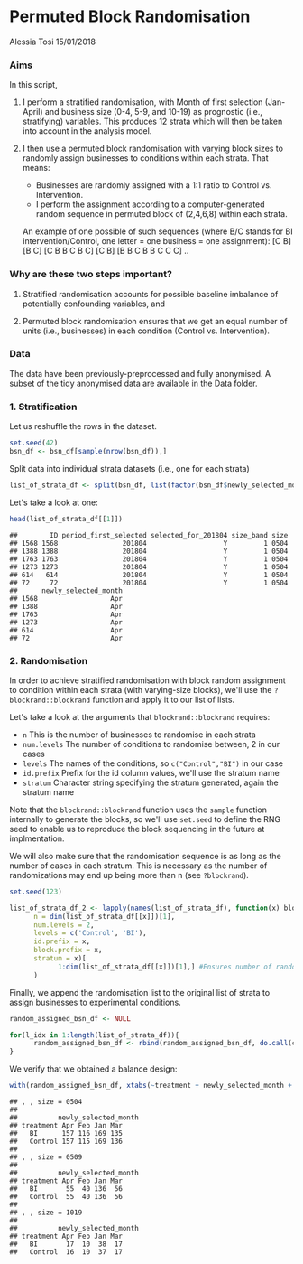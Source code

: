 Permuted Block Randomisation
================
Alessia Tosi
15/01/2018

### Aims

In this script,

1.  I perform a stratified randomisation, with Month of first selection (Jan-April) and business size (0-4, 5-9, and 10-19) as prognostic (i.e., stratifying) variables. This produces 12 strata which will then be taken into account in the analysis model.

2.  I then use a permuted block randomisation with varying block sizes to randomly assign businesses to conditions within each strata. That means:

    -   Businesses are randomly assigned with a 1:1 ratio to Control vs. Intervention.
    -   I perform the assignment according to a computer-generated random sequence in permuted block of (2,4,6,8) within each strata.

    An example of one possible of such sequences (where B/C stands for BI intervention/Control, one letter = one business = one assignment): \[C B\] \[B C\] \[C B B C B C\] \[C B\] \[B B C B B C C C\] ..

### Why are these two steps important?

1.  Stratified randomisation accounts for possible baseline imbalance of potentially confounding variables, and

2.  Permuted block randomisation ensures that we get an equal number of units (i.e., businesses) in each condition (Control vs. Intervention).

### Data

The data have been previously-preprocessed and fully anonymised. A subset of the tidy anonymised data are available in the Data folder.

### 1. Stratification

Let us reshuffle the rows in the dataset.

``` r
set.seed(42)
bsn_df <- bsn_df[sample(nrow(bsn_df)),]
```

Split data into individual strata datasets (i.e., one for each strata)

``` r
list_of_strata_df <- split(bsn_df, list(factor(bsn_df$newly_selected_month), factor(bsn_df$size)))
```

Let's take a look at one:

``` r
head(list_of_strata_df[[1]])
```

    ##        ID period_first_selected selected_for_201804 size_band size
    ## 1568 1568                201804                   Y         1 0504
    ## 1388 1388                201804                   Y         1 0504
    ## 1763 1763                201804                   Y         1 0504
    ## 1273 1273                201804                   Y         1 0504
    ## 614   614                201804                   Y         1 0504
    ## 72     72                201804                   Y         1 0504
    ##      newly_selected_month
    ## 1568                  Apr
    ## 1388                  Apr
    ## 1763                  Apr
    ## 1273                  Apr
    ## 614                   Apr
    ## 72                    Apr

### 2. Randomisation

In order to achieve stratified randomisation with block random assignment to condition within each strata (with varying-size blocks), we'll use the `? blockrand::blockrand` function and apply it to our list of lists.

Let's take a look at the arguments that `blockrand::blockrand` requires:

-   `n` This is the number of businesses to randomise in each strata
-   `num.levels` The number of conditions to randomise between, 2 in our cases
-   `levels` The names of the conditions, so `c("Control","BI")` in our case
-   `id.prefix` Prefix for the id column values, we'll use the stratum name
-   `stratum` Character string specifying the stratum generated, again the stratum name

Note that the `blockrand::blockrand` function uses the `sample` function internally to generate the blocks, so we'll use `set.seed` to define the RNG seed to enable us to reproduce the block sequencing in the future at implmentation.

We will also make sure that the randomisation sequence is as long as the number of cases in each stratum. This is necessary as the number of randomizations may end up being more than n (see `?blockrand`).

``` r
set.seed(123)

list_of_strata_df_2 <- lapply(names(list_of_strata_df), function(x) blockrand::blockrand(
      n = dim(list_of_strata_df[[x]])[1],
      num.levels = 2, 
      levels = c('Control', 'BI'),
      id.prefix = x, 
      block.prefix = x, 
      stratum = x)[
            1:dim(list_of_strata_df[[x]])[1],] #Ensures number of randomisations is of right length
      )
```

Finally, we append the randomisation list to the original list of strata to assign businesses to experimental conditions.

``` r
random_assigned_bsn_df <- NULL

for(l_idx in 1:length(list_of_strata_df)){
      random_assigned_bsn_df <- rbind(random_assigned_bsn_df, do.call(cbind, list(list_of_strata_df[[l_idx]], list_of_strata_df_2[[l_idx]])))
}
```

We verify that we obtained a balance design:

``` r
with(random_assigned_bsn_df, xtabs(~treatment + newly_selected_month + size))
```

    ## , , size = 0504
    ## 
    ##          newly_selected_month
    ## treatment Apr Feb Jan Mar
    ##   BI      157 116 169 135
    ##   Control 157 115 169 136
    ## 
    ## , , size = 0509
    ## 
    ##          newly_selected_month
    ## treatment Apr Feb Jan Mar
    ##   BI       55  40 136  56
    ##   Control  55  40 136  56
    ## 
    ## , , size = 1019
    ## 
    ##          newly_selected_month
    ## treatment Apr Feb Jan Mar
    ##   BI       17  10  38  17
    ##   Control  16  10  37  17
